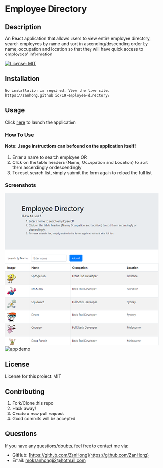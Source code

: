 # Employee Directory
## Description

An React application that allows users to view entire employee directory, search employees by name and sort in ascending/descending order by name, occupation and location so that they will have quick access to employees' information

[![License: MIT](https://img.shields.io/badge/License-MIT-yellow.svg)](https://opensource.org/licenses/MIT)


## Installation

```
No installation is required. View the live site: https://zanhong.github.io/19-employee-directory/
```

## Usage

Click [here](https://zanhong.github.io/19-employee-directory/) to launch the application

### How To Use
#### Note: Usage instructions can be found on the application itself!
1. Enter a name to search employee OR
2. Click on the table headers (Name, Occupation and Location) to sort them ascendingly or descendingly
3. To reset search list, simply submit the form again to reload the full list


### Screenshots
![app screenshot](./images/screenshot.PNG)
![app demo](./images/demo.gif)

## License

License for this project: MIT

## Contributing

1. Fork/Clone this repo
2. Hack away!
3. Create a new pull request
4. Good commits will be accepted


## Questions

If you have any questions/doubts, feel free to contact me via:
* GitHub: [https://github.com/ZanHong](https://github.com/ZanHong)
* Email: [mokzanhong92@hotmail.com](mailto:mokzanhong92@hotmail.com)

